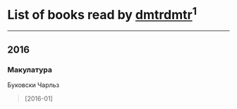 # List of books read by [dmtrdmtr](http://vk.com/id12462836)<sup>1</sup>
---

## 2016

### Макулатура
Буковски Чарльз
> [2016-01] 



